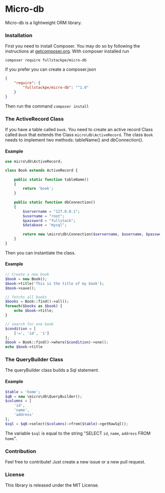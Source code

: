 # Micro-db 

Micro-db is a lightweight ORM library. 

### Installation

First you need to install Composer. You may do so by following the instructions at [getcomposer.org](https://getcomposer.org/download/). With composer installed run

`composer require fullstackpe/micro-db`

If you prefer you can create a composer.json 

```json
{
    "require": {
        "fullstackpe/micro-db": "^1.0"
    }
}
```

Then run the command `composer install`

### The ActiveRecord Class

If you have a table called `book`. You need to create an active record Class called `Book` that extends the Class `micro\db\ActiveRecord`. The class `Book` needs to implement two methods: tableName() and dbConnection().

#### Example

```php
use micro\db\ActiveRecord;

class Book extends ActiveRecord {
    
    public static function tableName() 
    {
        return 'book';
    }
    
    public static function dbConnection() 
    {
        $servername = "127.0.0.1";
        $username = "root";
        $password = "fullstack";
        $database = "mysql";
        
        return new \micro\db\Connection($servername, $username, $password, $database);
    }
}
```

Then you can instantiate the class.

#### Example

```php
// Create a new book
$book = new Book();
$book->title('This is the title of my book');
$book->save();

// fetchs all books
$books = Book::find()->all();
foreach($books as $book) {
    echo $book->title;
}

// search for one book
$condition = [
    ['=', 'id', '1']
];
$book = Book::find()->where($condition)->one();
echo $book->title
```

### The QueryBuilder Class

The queryBuilder class builds a Sql statement. 

#### Example

```php
$table = 'home';
$qB = new \micro\db\QueryBuilder();
$columns = [
    'id',
    'name',
    'address'
];
$sql = $qB->select($columns)->from($table)->getRawSql();
```

The variable `$sql` is equal to the string "SELECT `id`, `name`, `address` FROM `home`".

### Contribution

Feel free to contribute! Just create a new issue or a new pull request.

### License

This library is released under the MIT License.
